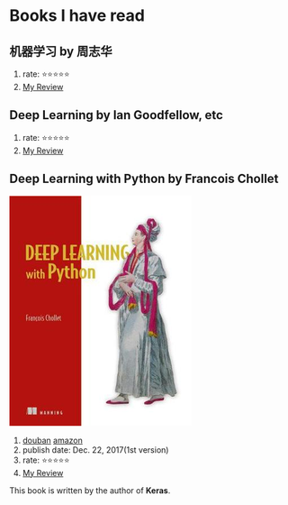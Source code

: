 # Books I have read

## 机器学习 by 周志华

1. rate: ⭐️⭐️⭐️⭐️⭐️
2. [My Review]()


## Deep Learning by Ian Goodfellow, etc

1. rate: ⭐️⭐️⭐️⭐️⭐️
2. [My Review]()

## Deep Learning with Python by Francois Chollet

![cover](/images/dl-with-python.jpg)

1. [douban](https://book.douban.com/subject/27038207/)  [amazon](https://www.amazon.com/Deep-Learning-Python-Francois-Chollet/dp/1617294438)
1. publish date: Dec. 22, 2017(1st version)
1. rate: ⭐️⭐️⭐️⭐️⭐️
1. [My Review]()

This book is written by the author of **Keras**.


